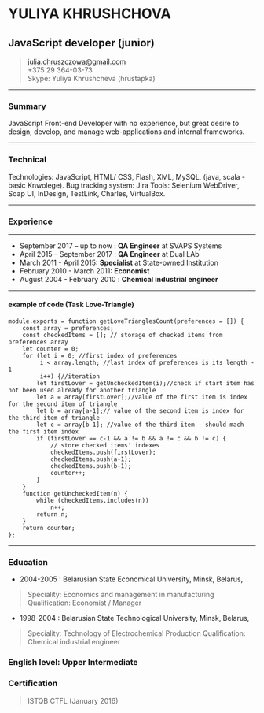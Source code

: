 # YULIYA KHRUSHCHOVA
## JavaScript developer (junior)
> [julia.chruszczowa@gmail.com](mailto:julia.chruszczowa@gmail.com)  
> +375 29 364-03-73  
> Skype: Yuliya Khrushcheva (hrustapka)  

--------
### Summary
JavaScript Front-end Developer with no experience, but great desire to design, develop, and manage web-applications and internal frameworks. 

------
### Technical
Technologies: JavaScript, HTML/ CSS, Flash, XML, MySQL, (java, scala - basic Knwolege). 
Bug tracking system: Jira 
Tools: Selenium WebDriver, Soap UI,  InDesign, TestLink, Charles, VirtualBox. 

------
### Experience
------
* September 2017 – up to now :  **QA Engineer** at SVAPS Systems
* April 2015 – September 2017 : **QA Engineer** at  Dual LAb 
* March 2011 - April 2015: **Specialist** at State-owned Institution
* February 2010 - March 2011: **Economist**
* August 2004 - February 2010 : **Chemical industrial engineer**  

------
#### example of code (Task Love-Triangle)
```
module.exports = function getLoveTrianglesCount(preferences = []) {
    const array = preferences;
    const checkedItems = []; // storage of checked items from preferences array
    let counter = 0;
    for (let i = 0; //first index of preferences
         i < array.length; //last index of preferences is its length - 1
         i++) {//iteration
        let firstLover = getUncheckedItem(i);//check if start item has not been used already for another triangle
        let a = array[firstLover];//value of the first item is index for the second item of triangle
        let b = array[a-1];// value of the second item is index for the third item of triangle
        let c = array[b-1]; //value of the third item - should mach the first item index
        if (firstLover == c-1 && a != b && a != c && b != c) {
            // store checked items' indexes
            checkedItems.push(firstLover);
            checkedItems.push(a-1);
            checkedItems.push(b-1);
            counter++;
        }
    }
    function getUncheckedItem(n) {
        while (checkedItems.includes(n))
            n++;
        return n;
    }
    return counter;
};
```
-----

### Education
* 2004-2005 : Belarusian State Economical University, Minsk, Belarus, 
> Speciality: Economics and management in manufacturing 
> Qualification: Economist / Manager 
* 1998-2004 : Belarusian State Technological University, Minsk, Belarus, 
> Speciality: Technology of Electrochemical Production 
> Qualification: Chemical industrial engineer 

### English level:  Upper Intermediate
### Certification 
> ISTQB CTFL (January 2016)
